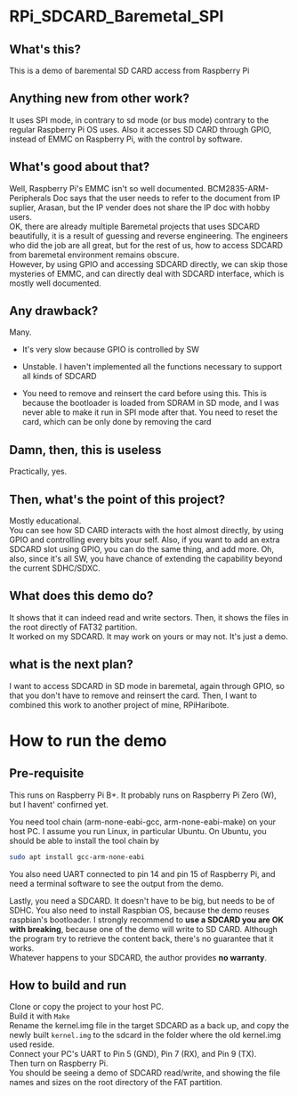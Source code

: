 # RPi_SDCARD_Baremetal_SPI

## What's this?
This is a demo of baremental SD CARD access from Raspberry Pi

## Anything new from other work?
It uses SPI mode, in contrary to sd mode (or bus mode) contrary to the regular Raspberry Pi OS uses.
Also it accesses SD CARD through GPIO, instead of EMMC on Raspberry Pi, with the control by software.

## What's good about that?
Well, Raspberry Pi's EMMC isn't so well documented. BCM2835-ARM-Peripherals Doc says that the user needs to refer to the document from IP suplier, Arasan, but the IP vender does not share the IP doc with hobby users.  
OK, there are already multiple Baremetal projects that uses SDCARD beautifully, it is a result of guessing and reverse engineering. The engineers who did the job are all great, but for the rest of us, how to access SDCARD from baremetal environment remains obscure.  
However, by using GPIO and accessing SDCARD directly, we can skip those mysteries of EMMC, and can directly deal with SDCARD interface, which is mostly well documented.

## Any drawback?
Many.

- It's very slow because GPIO is controlled by SW

- Unstable. I haven't implemented all the functions necessary to support all kinds of SDCARD

- You need to remove and reinsert the card before using this. This is because the bootloader is loaded from SDRAM in SD mode, and I was never able to make it run in SPI mode after that. You need to reset the card, which can be only done by removing the card

## Damn, then, this is useless
Practically, yes. 

## Then, what's the point of this project?
Mostly educational.  
You can see how SD CARD interacts with the host almost directly, by using GPIO and controlling every bits your self.
Also, if you want to add an extra SDCARD slot using GPIO, you can do the same thing, and add more.
Oh, also, since it's all SW, you have chance of extending the capability beyond the current SDHC/SDXC.

## What does this demo do?
It shows that it can indeed read and write sectors.
Then, it shows the files in the root directly of FAT32 partition.  
It worked on my SDCARD. It may work on yours or may not. It's just a demo.

## what is the next plan?
I want to access SDCARD in SD mode in baremetal, again through GPIO, so that you don't have to remove and reinsert the card.
Then, I want to combined this work to another project of mine, RPiHaribote.

# How to run the demo

## Pre-requisite

This runs on Raspberry Pi B+. It probably runs on Raspberry Pi Zero (W), but I havent' confirned yet.

You need tool chain (arm-none-eabi-gcc, arm-none-eabi-make) on your host PC. I assume you run Linux, in particular Ubuntu.
On Ubuntu, you should be able to install the tool chain by

```bash
sudo apt install gcc-arm-none-eabi
```

You also need UART connected to pin 14 and pin 15 of Raspberry Pi, and need a terminal software to see the output from the demo.

Lastly, you need a SDCARD. It doesn't have to be big, but needs to be of SDHC. You also need to install Raspbian OS, because the demo reuses raspbian's bootloader.
I strongly recommend to **use a SDCARD you are OK with breaking**, because one of the demo will write to SD CARD.
Although the program try to retrieve the content back, there's no guarantee that it works.  
Whatever happens to your SDCARD, the author provides **no warranty**.

## How to build and run
Clone or copy the project to your host PC.  
Build it with ```Make```  
Rename the kernel.img file in the target SDCARD as a back up, and copy the newly built ```kernel.img``` to the sdcard in the folder where the old kernel.img used reside.  
Connect your PC's UART to Pin 5 (GND), Pin 7 (RX), and Pin 9 (TX).  
Then turn on Raspberry Pi.  
You should be seeing a demo of SDCARD read/write, and showing the file names and sizes on the root directory of the FAT partition.


